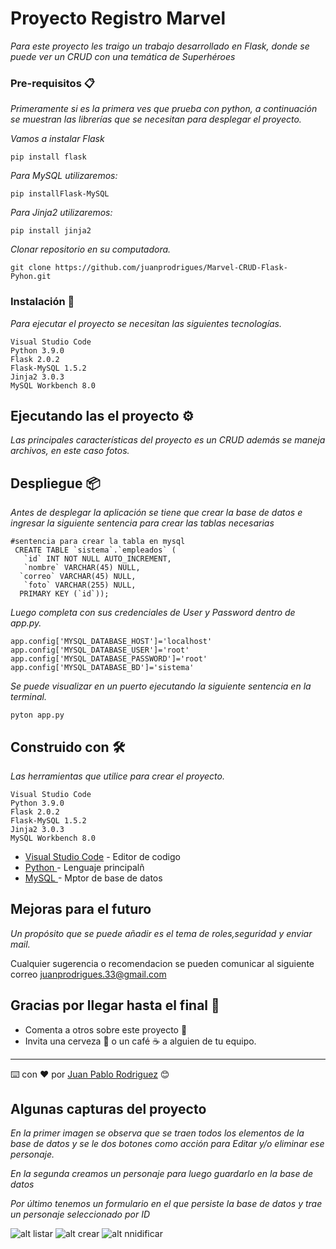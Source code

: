 # Proyecto Registro Marvel
 
_Para este proyecto les traigo un trabajo desarrollado en Flask, donde se puede ver un CRUD con una temática de Superhéroes_
 
 
### Pre-requisitos 📋
_Primeramente si es la primera ves que prueba con python, a continuación se muestran las librerías que se necesitan para desplegar el proyecto._
 
_Vamos a instalar Flask_
```
pip install flask
```
_Para MySQL utilizaremos:_
```
pip installFlask-MySQL
```
 
_Para Jinja2 utilizaremos:_
```
pip install jinja2
```
 
 
 
_Clonar repositorio en su computadora._
 
 
```
git clone https://github.com/juanprodrigues/Marvel-CRUD-Flask-Pyhon.git
```
 
### Instalación 🔧
 
_Para ejecutar el proyecto se necesitan las siguientes tecnologías._
 
```
Visual Studio Code
Python 3.9.0
Flask 2.0.2
Flask-MySQL 1.5.2
Jinja2 3.0.3
MySQL Workbench 8.0
```
 
 
## Ejecutando las el proyecto ⚙️
 
_Las principales características del proyecto  es un CRUD además se maneja archivos, en este caso fotos._
 
 
## Despliegue 📦
_Antes de desplegar la aplicación se tiene que crear la base de datos e ingresar la siguiente sentencia para crear las tablas necesarias_
```
#sentencia para crear la tabla en mysql
 CREATE TABLE `sistema`.`empleados` (
   `id` INT NOT NULL AUTO_INCREMENT,
   `nombre` VARCHAR(45) NULL,
  `correo` VARCHAR(45) NULL,
   `foto` VARCHAR(255) NULL,
  PRIMARY KEY (`id`));
```
_Luego completa con sus credenciales de User y Password dentro de app.py._
 ```
app.config['MYSQL_DATABASE_HOST']='localhost'
app.config['MYSQL_DATABASE_USER']='root'
app.config['MYSQL_DATABASE_PASSWORD']='root'
app.config['MYSQL_DATABASE_BD']='sistema'
```
 
_Se puede visualizar en un puerto ejecutando la siguiente sentencia en la terminal._
 
```
pyton app.py
```
 
## Construido con 🛠️
 
_Las herramientas que utilice para crear el proyecto._
 
```
Visual Studio Code
Python 3.9.0
Flask 2.0.2
Flask-MySQL 1.5.2
Jinja2 3.0.3
MySQL Workbench 8.0
```
 
 
 
* [Visual Studio Code](https://code.visualstudio.com/) - Editor de codigo
* [Python ](https://www.python.org/) - Lenguaje principalñ
* [MySQL ](https://dev.mysql.com/downloads/workbench/) - Mptor de base de datos
 
 
 
## Mejoras para el futuro
_Un propósito que se puede añadir es el tema de roles,seguridad y enviar mail._
 
 
 Cualquier sugerencia o recomendacion se pueden comunicar al siguiente correo juanprodrigues.33@gmail.com
 
 
## Gracias por llegar hasta el final 🎁
 
* Comenta a otros sobre este proyecto 📢
* Invita una cerveza 🍺 o un café ☕ a alguien de tu equipo.
 
 
 
---
⌨️ con ❤️ por [Juan Pablo Rodriguez](https://github.com/juanprodrigues) 😊
 
 
## Algunas capturas del proyecto
_En la primer imagen se observa que se traen todos los elementos de la base de datos y se le dos botones como acción para Editar y/o eliminar ese personaje._
 
 _En la segunda creamos un personaje para luego guardarlo en la base de datos_
 
_Por último tenemos un formulario en el que persiste la base de datos y trae un personaje seleccionado por ID_
 
![alt listar](https://i.ibb.co/KFwnsRb/lista.png)
![alt crear](https://i.ibb.co/jrMmszs/crear.png)
![alt nnidificar](https://i.ibb.co/zr53Nbm/modificar.png)
 
 
 
 

